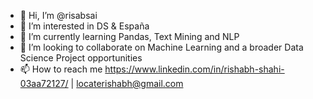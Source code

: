 - 👋 Hi, I’m @risabsai
- 👀 I’m interested in DS & España
- 🌱 I’m currently learning Pandas, Text Mining and NLP
- 💞️ I’m looking to collaborate on Machine Learning and a broader Data Science Project opportunities
- 📫 How to reach me https://www.linkedin.com/in/rishabh-shahi-03aa72127/ | locaterishabh@gmail.com

<!---
risabsai/risabsai is a ✨ special ✨ repository because its `README.md` (this file) appears on your GitHub profile.
You can click the Preview link to take a look at your changes.
--->
